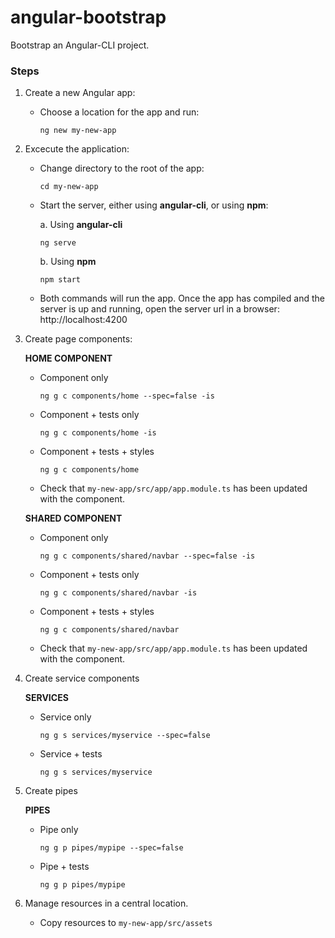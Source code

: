 # angular-bootstrap
Bootstrap an Angular-CLI project.

### Steps
1. Create a new Angular app:
  
    * Choose a location for the app and run:
  
          ng new my-new-app

2. Excecute the application:

    * Change directory to the root of the app:
  
          cd my-new-app
  
    * Start the server, either using **angular-cli**, or using **npm**:
  
      a. Using **angular-cli**
    
          ng serve
  
      b. Using **npm**
  
          npm start
   
    * Both commands will run the app. Once the app has compiled and the server is up and running, open the server url in a browser: http://localhost:4200
    
3. Create page components:
    
    **HOME COMPONENT**
      * Component only
      
            ng g c components/home --spec=false -is
          
      * Component + tests only
      
            ng g c components/home -is
       
      * Component + tests + styles
      
            ng g c components/home
            
      * Check that `my-new-app/src/app/app.module.ts` has been updated with the component.
  
    **SHARED COMPONENT**
      * Component only
      
            ng g c components/shared/navbar --spec=false -is
          
      * Component + tests only
      
            ng g c components/shared/navbar -is
       
      * Component + tests + styles
      
            ng g c components/shared/navbar
            
      * Check that `my-new-app/src/app/app.module.ts` has been updated with the component.
  
4. Create service components

    **SERVICES**
      * Service only 
        
            ng g s services/myservice --spec=false
          
      * Service + tests
    
            ng g s services/myservice
          
5. Create pipes

    **PIPES**
      * Pipe only
    
            ng g p pipes/mypipe --spec=false
          
      * Pipe + tests
    
            ng g p pipes/mypipe
  
1. Manage resources in a central location.
    * Copy resources to `my-new-app/src/assets`
    
